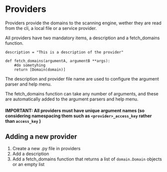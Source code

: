# Providers

Providers provide the domains to the scanning engine, wether they are read from the cli, a local file or a service provider.

All providers have two mandatory items, a description and a fetch_domains function.

```
description = "This is a description of the provider"

def fetch_domains(argumentA, argumentB **args):
    #do sometyhing
    return [Domain(domain)]
```

The description and provider file name are used to configure the argument parser and help menu.

The fetch_domains function can take any number of arguments, and these are automatically added to the argument parsers and help menu.

#### IMPORTANT:  All providers must have unique argument names (so considering namespacing them such as ```<provider>_access_key``` rather than ```access_key``` )

## Adding a new provider

1. Create a new .py file in providers
2. Add a description
3. Add a fetch_domains function that returns a list of ```domain.Domain``` objects or an empty list